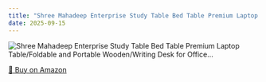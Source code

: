 ```yaml
---
title: "Shree Mahadeep Enterprise Study Table Bed Table Premium Laptop Table/Foldable and Portable Wooden/Writing Desk for Office…"
date: 2025-09-15
---
```


<img src="" alt="Shree Mahadeep Enterprise Study Table Bed Table Premium Laptop Table/Foldable and Portable Wooden/Writing Desk for Office…" style="max-width:100%;"/>

[🛒 Buy on Amazon](?tag=dineshtechblo-21)